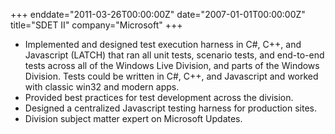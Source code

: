 +++
enddate="2011-03-26T00:00:00Z"
date="2007-01-01T00:00:00Z"
title="SDET II"
company="Microsoft"
+++
* Implemented and designed test execution harness in C#, C++, and Javascript (LATCH) that ran all
unit tests, scenario tests, and end-to-end tests across all of the Windows Live Division,
and parts of the Windows Division. Tests could be written in C#, C++, and Javascript and worked
with classic win32 and modern apps.
* Provided best practices for test development across the division.
* Designed a centralized Javascript testing harness for production sites.
* Division subject matter expert on Microsoft Updates.